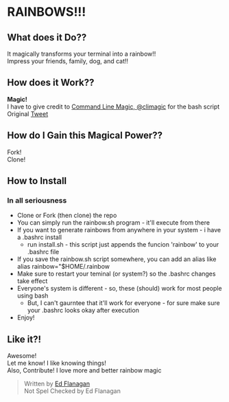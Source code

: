 RAINBOWS!!!
===========

## What does it Do?? ##
It magically transforms your terminal into a rainbow!! <br />
Impress your friends, family, dog, and cat!!

## How does it Work?? ##
**Magic!** <br />
I have to give credit to [Command Line Magic, @climagic](https://twitter.com/climagic) for the bash script <br />
Original [Tweet](https://twitter.com/climagic/statuses/368397042768293888)

## How do I Gain this Magical Power?? ##
Fork! <br />
Clone! <br />

## How to Install ##
### In all seriousness ###
* Clone or Fork (then clone) the repo
* You can simply run the rainbow.sh program - it'll execute from there
* If you want to generate rainbows from anywhere in your system - i have a .bashrc install 
    * run install.sh - this script just appends the funcion 'rainbow' to your .bashrc file
* If you save the rainbow.sh script somewhere, you can add an alias like
    alias rainbow="$HOME/.rainbow
* Make sure to restart your teminal (or system?) so the .bashrc changes take effect
* Everyone's system is different - so, these (should) work for most people using bash 
    * But, I can't gaurntee that it'll work for everyone - for sure make sure your .bashrc looks okay after execution
* Enjoy! 

## Like it?! ##
Awesome! <br />
Let me know! I like knowing things! <br />
Also, Contribute! I love more and better rainbow magic <br />

> Written by [Ed Flanagan](http://www.linkedin.com/in/edflanagan0)<br />
> Not Spel Checked by Ed Flanagan
